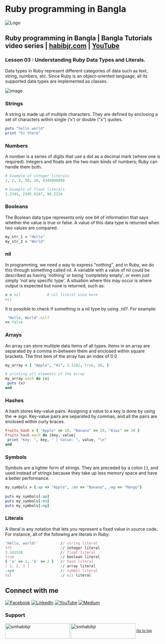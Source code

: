 # Ruby programming in Bangla

![Logo](https://miro.medium.com/max/1080/1*7e9D-oPWPIKBe2AQv862aA.png)


## Ruby programming in Bangla | Bangla Tutorials video series | [habibjr.com](https://www.habibjr.com/) | [YouTube](https://www.youtube.com/channel/UCAb6zCUBSCTGhXLME12XD5A)

### Lesson 03 : Understanding Ruby Data Types and Literals.

Data types in Ruby represent different categories of data such as text, string, numbers, etc. Since Ruby is an object-oriented language, all its supported data types are implemented as classes.

![image](https://user-images.githubusercontent.com/77357735/185809829-ba55becf-b58e-46aa-beb1-bd1cf0c285e9.png)

### Strings
A string is made up of multiple characters. They are defined by enclosing a set of characters within single (‘x’) or double (“x”) quotes.

````ruby
puts "hello world"
print "hi there"
````

### Numbers
A number is a series of digits that use a dot as a decimal mark (where one is required). Integers and floats are the two main kinds of numbers; Ruby can handle them both.

````ruby
# Example of integer literals
1, 2, 3, 50, 10, 4345098098

# Example of float literals
1.2345, 2345.4267, 98.2234
````


### Booleans
The Boolean data type represents only one bit of information that says whether the value is true or false. A value of this data type is returned when two values are compared.


````ruby
my_str_1 = "Hello"
my_str_2 = "World"
````

### nil
In programming, we need a way to express "nothing", and in Ruby, we do this through something called nil. A variable with a value of nil could be described as having 'nothing' or being 'completely empty', or even just simply 'not any specific type'. A situation where this may occur is where output is expected but none is returned, such as:

````ruby
x = nil            # nil literal used here
nil
````

It is possible to check if something is a nil type by using .nil?. For example:

````ruby
 "Hello, World".nil?
=> false
````

### Arrays
An array can store multiple data items of all types. Items in an array are separated by a comma in-between them and enclosed within square brackets. The first item of the array has an index of 0
0

````ruby
my_array = [ "Apple", "Hi", 3.1242, true, 56, ]

# printing all elements of the array
my_array.each do |x| 
 puts (x)
end
````

### Hashes
A hash stores key-value pairs. Assigning a value to a key is done by using the => sign. Key-value pairs are separated by commas,​ and all the pairs are enclosed within curly braces.

````ruby
Fruits_hash = { "Apple" => 10, "Banana" => 20, "Kiwi" => 30 } 
Fruits_hash.each do |key, value| 
 print "Key: ", key, " | Value: ", value, "\n"
end
````

### Symbols
Symbols are a lighter form of strings. They are preceded by a colon (:), and used instead of strings because they take up less memory space and have a​ better performance.

````ruby
my_symbols = {:ap => "Apple", :bn => "Banana", :mg => "Mango"} 
  
puts my_symbols[:ap] 
puts my_symbols[:bn] 
puts my_symbols[:mg] 
````

### Literals

A literal is any notation that lets you represent a fixed value in source code. For instance, all of the following are literals in Ruby:

````ruby
'Hello, world!'          // string literal
375                      // integer literal
3.141528                 // float literal
true                     // boolean literal
{ 'a' => 1, 'b' => 2 }   // hash literal
[ 1, 2, 3 ]              // array literal
:sym                     // symbol literal
nil                      // nil literal
````

## Connect with me

[![Facebook](https://img.shields.io/badge/Facebook-%231877F2.svg?logo=Facebook&logoColor=white)](https://facebook.com/smhabibjr) 
[![LinkedIn](https://img.shields.io/badge/LinkedIn-%230077B5.svg?logo=linkedin&logoColor=white)](https://linkedin.com/in/smhabibjr) 
[![YouTube](https://img.shields.io/badge/YouTube-%23FF0000.svg?logo=YouTube&logoColor=white)](https://youtube.com/c/HabibJr)
[![Medium](https://img.shields.io/badge/Medium-12100E?logo=medium&logoColor=white)](https://medium.com/@smhabibjr)

<h3 align="left">Support</h3>
<p><a href="https://www.buymeacoffee.com/smhabibjr"> <img align="left" src="https://cdn.buymeacoffee.com/buttons/v2/default-yellow.png" height="50" width="210" alt="smhabibjr" /></a>
<a href="https://paypal.me/habib2030"> <img align="left" src="https://img.shields.io/badge/PayPal-00457C" height="50" width="210" alt="smhabibjr" /></a>
</p>
<br>
<sup align="left"><a href="#ruby-programming-in-bangla">Go to top</a></sup>
